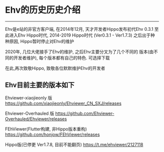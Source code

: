 # Ehv的历史历史介绍
------
Ehv是e站的非官方客户端, 在2014年12月, 天才开发者Hippo发布初代Ehv 0.3.1
至此进入Ehv Hippo时代, 2014-2019 Hippo时代 (Ver0.3.1 - Ver1.7.3)
之后出于种种原因, Hippo暂时停止对Ehv的维护

2020年, 几位大佬接手了Ehv的维护, 之后Ehv主要分叉为了几个不同的
版本(由不同的开发者维护), 每个版本都有自己的特色. 可选择下载

在此,再次致敬Hippo, 致敬各位默默维护Ehv的开发者

Ehv目前主要的版本如下
------------

Ehviewer-xiaojieonly 版
https://github.com/xiaojieonly/Ehviewer_CN_SXJ/releases

Ehviewer-Overhauled 版 
https://github.com/Ehviewer-Overhauled/Ehviewer/releases

FEhViewer(Flutter构建, 非Hippo版本重构)
https://github.com/honjow/FEhViewer/releases

Hippo版(已停更 Ver1.7.8, 目前不能翻页)
https://t.me/ehviewer/2127118

